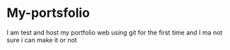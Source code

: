# My-portsfolio
I am test and host my portfolio web using git for the first time and I ma not sure i can make it or not 
